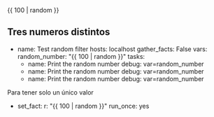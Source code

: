 {{ 100 | random }}


Tres numeros distintos
---
- name: Test random filter
  hosts: localhost
  gather_facts: False
  vars:
    random_number: "{{ 100 | random }}"
  tasks:
    - name: Print the random number
      debug: var=random_number
    - name: Print the random number
      debug: var=random_number
    - name: Print the random number
      debug: var=random_number


Para tener solo un único valor
 - set_fact:
     r: "{{ 100 | random }}"
   run_once: yes
